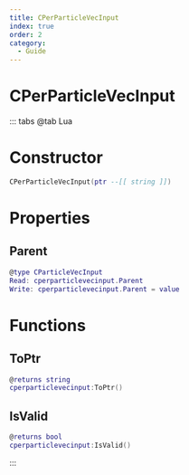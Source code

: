 ```yaml
---
title: CPerParticleVecInput
index: true
order: 2
category:
  - Guide
---
```


# CPerParticleVecInput

::: tabs
@tab Lua
# Constructor
```lua
CPerParticleVecInput(ptr --[[ string ]])
```
# Properties
## Parent 
```lua
@type CParticleVecInput
Read: cperparticlevecinput.Parent
Write: cperparticlevecinput.Parent = value
```
# Functions
## ToPtr
```lua
@returns string
cperparticlevecinput:ToPtr()
```
## IsValid
```lua
@returns bool
cperparticlevecinput:IsValid()
```

:::